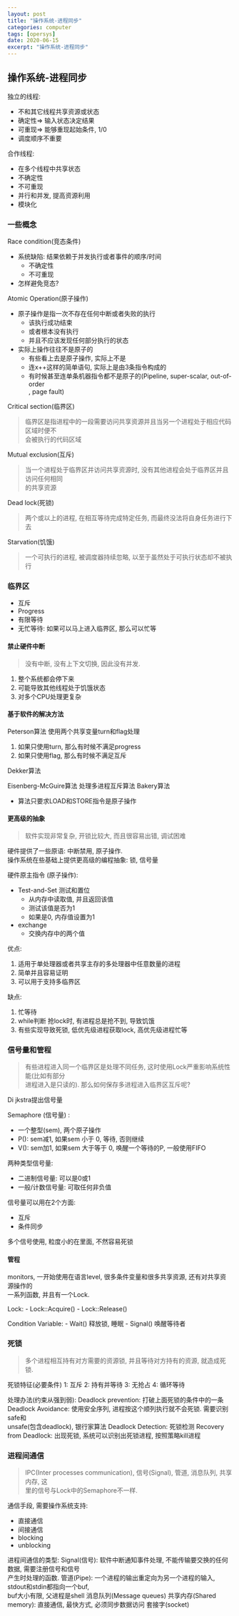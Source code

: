 ```yaml
---
layout: post
title: "操作系统-进程同步"
categories: computer
tags: [opersys]
date: 2020-06-15
excerpt: "操作系统-进程同步"
---
```


## 操作系统-进程同步

独立的线程:
* 不和其它线程共享资源或状态
* 确定性=> 输入状态决定结果
* 可重现=> 能够重现起始条件, 1/0
* 调度顺序不重要

合作线程:
* 在多个线程中共享状态
* 不确定性
* 不可重现
* 并行和并发, 提高资源利用
* 模块化

### 一些概念

Race condition(竞态条件)
* 系统缺陷: 结果依赖于并发执行或者事件的顺序/时间
    - 不确定性
    - 不可重现
* 怎样避免竞态?

Atomic Operation(原子操作)
* 原子操作是指一次不存在任何中断或者失败的执行
    - 该执行成功结束
    - 或者根本没有执行
    - 并且不应该发现任何部分执行的状态
* 实际上操作往往不是原子的
    - 有些看上去是原子操作, 实际上不是
    - 连x++这样的简单语句, 实际上是由3条指令构成的
    - 有时候甚至连单条机器指令都不是原子的(Pipeline, super-scalar, out-of-order  
        , page fault)

Critical section(临界区)
> 临界区是指进程中的一段需要访问共享资源并且当另一个进程处于相应代码区域时便不  
> 会被执行的代码区域

Mutual exclusion(互斥)
> 当一个进程处于临界区并访问共享资源时, 没有其他进程会处于临界区并且访问任何相同  
> 的共享资源

Dead lock(死锁)
> 两个或以上的进程, 在相互等待完成特定任务, 而最终没法将自身任务进行下去

Starvation(饥饿)
> 一个可执行的进程, 被调度器持续忽略, 以至于虽然处于可执行状态却不被执行

### 临界区

* 互斥
* Progress
* 有限等待
* 无忙等待: 如果可以马上进入临界区, 那么可以忙等

#### 禁止硬件中断

> 没有中断, 没有上下文切换, 因此没有并发. 

1. 整个系统都会停下来
2. 可能导致其他线程处于饥饿状态
3. 对多个CPU处理更复杂

#### 基于软件的解决方法

Peterson算法 使用两个共享变量turn和flag处理

1. 如果只使用turn, 那么有时候不满足progress
2. 如果只使用flag, 那么有时候不满足互斥

Dekker算法

Eisenberg-McGuire算法 处理多进程互斥算法
Bakery算法

* 算法只要求LOAD和STORE指令是原子操作

#### 更高级的抽象

> 软件实现非常复杂, 开锁比较大, 而且很容易出错, 调试困难

硬件提供了一些原语: 中断禁用, 原子操作.   
操作系统在些基础上提供更高级的编程抽象: 锁, 信号量  

硬件原主指令 (原子操作):
* Test-and-Set 测试和置位
    - 从内存中读取值, 并且返回该值
    - 测试该值是否为1
    - 如果是0, 内存值设置为1
* exchange 
    - 交换内存中的两个值

优点:
1. 适用于单处理器或者共享主存的多处理器中任意数量的进程
2. 简单并且容易证明
3. 可以用于支持多临界区

缺点:
1. 忙等待
2. while判断 抢lock时, 有进程总是抢不到, 导致饥饿
3. 有些实现导致死锁, 低优先级进程获取lock, 高优先级进程忙等

### 信号量和管程

> 有些进程进入同一个临界区是处理不同任务, 这时使用Lock严重影响系统性能(比如有部分   
> 进程进入是只读的). 那么如何保存多进程进入临界区互斥呢?

Di jkstra提出信号量

Semaphore (信号量) :
* 一个整型(sem), 两个原子操作
* P(): sem减1, 如果sem 小于 0, 等待, 否则继续  
* V(): sem加1, 如果sem 大于等于 0, 唤醒一个等待的P, 一般使用FIFO

两种类型信号量:
* 二进制信号量: 可以是0或1
* 一般/计数信号量: 可取任何非负值

信号量可以用在2个方面:
* 互斥
* 条件同步

多个信号使用, 粒度小的在里面, 不然容易死锁

#### 管程

monitors, 一开始使用在语言level, 很多条件变量和很多共享资源, 还有对共享资源操作的  
一系列函数, 并且有一个Lock.

Lock: 
    - Lock::Acquire()
    - Lock::Release()

Condition Variable:
    - Wait() 释放锁, 睡眠
    - Signal() 唤醒等待者

### 死锁

> 多个进程相互持有对方需要的资源锁, 并且等待对方持有的资源, 就造成死锁. 

死锁特征(必要条件)
1: 互斥
2: 持有并等待
3: 无抢占
4: 循环等待

处理办法(约束从强到弱):
Deadlock prevention: 打破上面死锁的条件中的一条
Deadlock Avoidance: 使用安全序列, 进程按这个顺列执行就不会死锁. 需要识别safe和  
    unsafe(包含deadlock), 银行家算法
Deadlock Detection: 死锁检测
Recovery from Deadlock: 出现死锁, 系统可以识别出死锁进程, 按照策略kill进程

### 进程间通信

> IPC(Inter processes communication), 信号(Signal), 管道, 消息队列, 共享内存, 这  
> 里的信号与Lock中的Semaphore不一样.

通信手段, 需要操作系统支持:
* 直接通信
* 间接通信
* blocking
* unblocking

进程间通信的类型:
Signal(信号): 软件中断通知事件处理, 不能传输要交换的任何数据, 需要注册信号和信号  
    产生时处理的函数.
管道(Pipe): 一个进程的输出重定向为另一个进程的输入, stdout和stdin都指向一个buf,   
    buf大小有限, 父进程是shell
消息队列(Message queues)
共享内存(Shared memory): 直接通信, 最快方式, 必须同步数据访问
套接字(socket)


